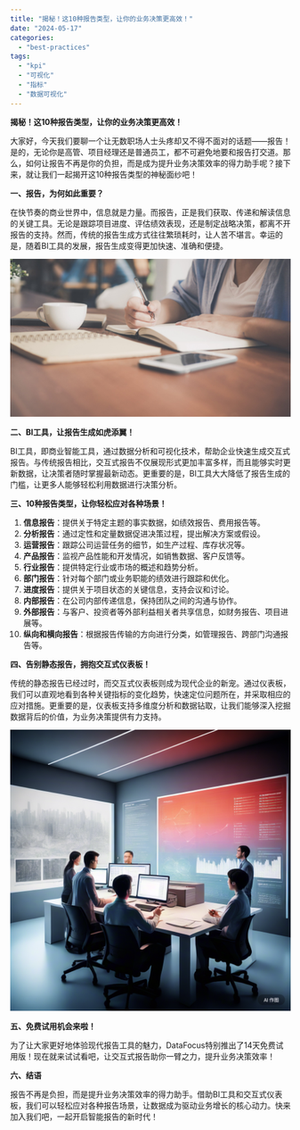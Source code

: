```yaml
---
title: "揭秘！这10种报告类型，让你的业务决策更高效！"
date: "2024-05-17"
categories: 
  - "best-practices"
tags: 
  - "kpi"
  - "可视化"
  - "指标"
  - "数据可视化"
---
```


**揭秘！这10种报告类型，让你的业务决策更高效！**

大家好，今天我们要聊一个让无数职场人士头疼却又不得不面对的话题——报告！是的，无论你是高管、项目经理还是普通员工，都不可避免地要和报告打交道。那么，如何让报告不再是你的负担，而是成为提升业务决策效率的得力助手呢？接下来，就让我们一起揭开这10种报告类型的神秘面纱吧！

**一、报告，为何如此重要？**

在快节奏的商业世界中，信息就是力量。而报告，正是我们获取、传递和解读信息的关键工具。无论是跟踪项目进度、评估绩效表现，还是制定战略决策，都离不开报告的支持。然而，传统的报告生成方式往往繁琐耗时，让人苦不堪言。幸运的是，随着BI工具的发展，报告生成变得更加快速、准确和便捷。

![封面](images/1655780210-pexels-tirachard-kumtanom-733856-jpg-scaled.jpeg)

**二、BI工具，让报告生成如虎添翼！**

BI工具，即商业智能工具，通过数据分析和可视化技术，帮助企业快速生成交互式报告。与传统报告相比，交互式报告不仅展现形式更加丰富多样，而且能够实时更新数据，让决策者随时掌握最新动态。更重要的是，BI工具大大降低了报告生成的门槛，让更多人能够轻松利用数据进行决策分析。

**三、10种报告类型，让你轻松应对各种场景！**

1. **信息报告**：提供关于特定主题的事实数据，如绩效报告、费用报告等。
2. **分析报告**：通过定性和定量数据促进决策过程，提出解决方案或假设。
3. **运营报告**：跟踪公司运营任务的细节，如生产过程、库存状况等。
4. **产品报告**：监视产品性能和开发情况，如销售数据、客户反馈等。
5. **行业报告**：提供特定行业或市场的概述和趋势分析。
6. **部门报告**：针对每个部门或业务职能的绩效进行跟踪和优化。
7. **进度报告**：提供关于项目状态的关键信息，支持会议和讨论。
8. **内部报告**：在公司内部传递信息，保持团队之间的沟通与协作。
9. **外部报告**：与客户、投资者等外部利益相关者共享信息，如财务报告、项目进展等。
10. **纵向和横向报告**：根据报告传输的方向进行分类，如管理报告、跨部门沟通报告等。

**四、告别静态报告，拥抱交互式仪表板！**

传统的静态报告已经过时，而交互式仪表板则成为现代企业的新宠。通过仪表板，我们可以直观地看到各种关键指标的变化趋势，快速定位问题所在，并采取相应的应对措施。更重要的是，仪表板支持多维度分析和数据钻取，让我们能够深入挖掘数据背后的价值，为业务决策提供有力支持。

![](images/1715043706-e5d38f044db14e32b05a95670eec2f9e_141584270.png)

**五、免费试用机会来啦！**

为了让大家更好地体验现代报告工具的魅力，DataFocus特别推出了14天免费试用版！现在就来试试看吧，让交互式报告助你一臂之力，提升业务决策效率！

**六、结语**

报告不再是负担，而是提升业务决策效率的得力助手。借助BI工具和交互式仪表板，我们可以轻松应对各种报告场景，让数据成为驱动业务增长的核心动力。快来加入我们吧，一起开启智能报告的新时代！
